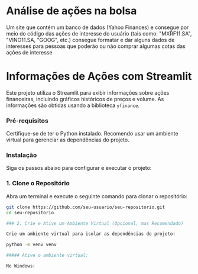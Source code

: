 # Análise de ações na bolsa
Um site que contém um banco de dados (Yahoo Finances) e consegue por meio do código das ações de interesse do usuário (tais como: "MXRF11.SA", "VINO11.SA, "GOOG", etc.) consegue formatar e dar alguns dados de interesses para pessoas que poderão ou não comprar algumas cotas das ações de interesse

# Informações de Ações com Streamlit

Este projeto utiliza o Streamlit para exibir informações sobre ações financeiras, incluindo gráficos históricos de preços e volume. As informações são obtidas usando a biblioteca `yfinance`.

### Pré-requisitos

Certifique-se de ter o Python instalado. Recomendo usar um ambiente virtual para gerenciar as dependências do projeto.

### Instalação

Siga os passos abaixo para configurar e executar o projeto:

### 1. Clone o Repositório

Abra um terminal e execute o seguinte comando para clonar o repositório:

```bash
git clone https://github.com/seu-usuario/seu-repositorio.git
cd seu-repositorio

### 2. Crie e Ative um Ambiente Virtual (Opcional, mas Recomendado)

Crie um ambiente virtual para isolar as dependências do projeto:

python -m venv venv

##### Ative o ambiente virtual:

No Windows:
